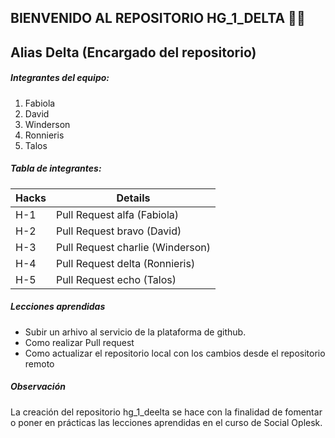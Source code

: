 ## **BIENVENIDO AL REPOSITORIO HG_1_DELTA** 👩‍💻

##  Alias Delta  (Encargado del repositorio)

#####  Integrantes del equipo: 
 1.  Fabiola
 2.  David
 3.  Winderson
 4.  Ronnieris
 5.  Talos
 
#####  Tabla de integrantes:

|  Hacks |  Details |
| ------------ | ------------ |
| H-1  |  Pull Request alfa (Fabiola) |
| H-2   | Pull Request bravo (David)  |
| H-3  |  Pull Request charlie (Winderson) |
| H-4  | Pull Request delta (Ronnieris)  |
| H-5  | Pull Request echo (Talos)  |

##### Lecciones aprendidas

- Subir un arhivo al servicio de la plataforma de github.
- Como realizar Pull request
- Como actualizar el repositorio local con los cambios desde el repositorio remoto

##### Observación

La creación del repositorio hg_1_deelta se hace con la finalidad de fomentar o poner en prácticas las lecciones aprendidas en el curso de Social Oplesk.
